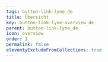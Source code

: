 ```yaml
---
tags: button-link-lyne_de
title: Übersicht
key: button-link-lyne-overview_de
parent: button-link-lyne_de
icon: overview
order: 1
permalink: false
eleventyExcludeFromCollections: true
---
```


